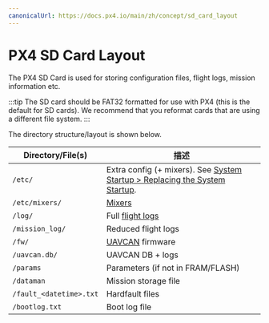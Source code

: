 ```yaml
---
canonicalUrl: https://docs.px4.io/main/zh/concept/sd_card_layout
---
```


# PX4 SD Card Layout

The PX4 SD Card is used for storing configuration files, flight logs, mission information etc.

:::tip
The SD card should be FAT32 formatted for use with PX4 (this is the default for SD cards).
We recommend that you reformat cards that are using a different file system.
:::

The directory structure/layout is shown below.

| Directory/File(s)             | 描述                                                                                                                                       |
| ----------------------------- | ---------------------------------------------------------------------------------------------------------------------------------------- |
| `/etc/`                       | Extra config (+ mixers). See [System Startup > Replacing the System Startup](../concept/system_startup.md#replacing-the-system-startup). |
| `/etc/mixers/`                | [Mixers](../concept/mixing.md)                                                                                                           |
| `/log/`                       | Full [flight logs](../dev_log/logging.md)                                                                                                |
| `/mission_log/`               | Reduced flight logs                                                                                                                      |
| `/fw/`                        | [UAVCAN](../uavcan/README.md) firmware                                                                                                   |
| `/uavcan.db/`                 | UAVCAN DB + logs                                                                                                                         |
| `/params`                     | Parameters (if not in FRAM/FLASH)                                                                                                        |
| `/dataman`                    | Mission storage file                                                                                                                     |
| `/fault_<datetime>.txt` | Hardfault files                                                                                                                          |
| `/bootlog.txt`                | Boot log file                                                                                                                            |

